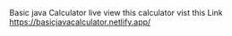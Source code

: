 Basic java Calculator
live view this calculator vist this Link
https://basicjavacalculator.netlify.app/
